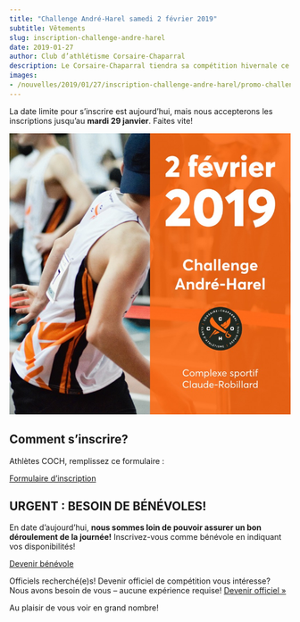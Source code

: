 ```yaml
---
title: "Challenge André-Harel samedi 2 février 2019"
subtitle: Vêtements
slug: inscription-challenge-andre-harel
date: 2019-01-27
author: Club d’athlétisme Corsaire-Chaparral
description: Le Corsaire-Chaparral tiendra sa compétition hivernale ce samedi 2 février au Complexe sportif Claude-Robillard (Montréal).
images:
- /nouvelles/2019/01/27/inscription-challenge-andre-harel/promo-challenge-andre-harel-2019.jpg
---
```


La date limite pour s’inscrire est aujourd’hui, mais nous accepterons les inscriptions jusqu’au **mardi 29 janvier**. Faites vite!

[![Challenge André-Harel 2 février](promo-challenge-andre-harel-2019.jpg)](/competitions/challenge-andre-harel/)

## Comment s’inscrire?

Athlètes COCH, remplissez ce formulaire :

[Formulaire d’inscription](https://campagnes.corsaire-chaparral.org/challenge-andre-harel-2019)

## URGENT : BESOIN DE BÉNÉVOLES!

En date d’aujourd’hui, **nous sommes loin de pouvoir assurer un bon déroulement de la journée!** Inscrivez-vous comme bénévole en indiquant vos disponibilités!

[Devenir bénévole](https://campagnes.corsaire-chaparral.org/challenge-andre-harel-2019)

Officiels recherché(e)s! Devenir officiel de compétition vous intéresse? Nous avons besoin de vous – aucune expérience requise! [Devenir officiel »](https://campagnes.corsaire-chaparral.org/benevolat-challenge-andre-harel-2019)

Au plaisir de vous voir en grand nombre!
